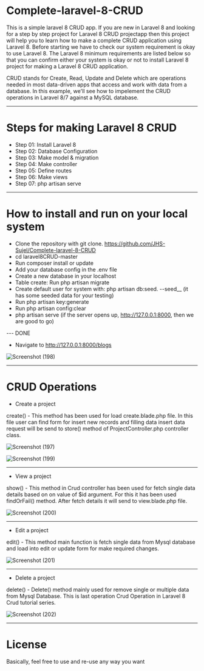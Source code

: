 # Complete-laravel-8-CRUD


This is a simple laravel 8 CRUD app.
If you are new in Laravel 8 and looking for a step by step project for Laravel 8 CRUD projectapp 
then this project will help you to learn how to make a complete CRUD application using Laravel 8. 
Before starting we have to check our system requirement is okay to use Laravel 8. 
The Laravel 8 minimum requirements are listed below so that you can confirm 
either your system is okay or not to install Laravel 8 project for making a Laravel 8 CRUD application.

CRUD stands for Create, Read, Update and Delete which are operations needed in most data-driven apps that access and work with data from a database. 
In this example, we'll see how to impelement the CRUD operations in Laravel 8/7 against a MySQL database.


---


# Steps for making Laravel 8 CRUD

- Step 01: Install Laravel 8
- Step 02: Database Configuration
- Step 03: Make model & migration
- Step 04: Make controller
- Step 05: Define routes
- Step 06: Make views
- Step 07: php artisan serve


---


# How to install and run on your local system

- Clone the repository with git clone. https://github.com/JHS-Sujel/Complete-laravel-8-CRUD
- cd laravel8CRUD-master
- Run composer install or update 
- Add your database config in the .env file
- Create a new database in your localhost 
- Table create: Run php artisan migrate
- Create default user for system with: php artisan db:seed.    --seed__ (it has some seeded data for your testing)
- Run php artisan key:generate
- Run php artisan config:clear
- php artisan serve (if the server opens up, http://127.0.0.1:8000,  then we are good to go)

--- DONE

- Navigate to http://127.0.0.1:8000/blogs


![Screenshot (198)](https://user-images.githubusercontent.com/73945266/105083079-a3017580-5abe-11eb-8a7c-5d608623dde5.png)


---


# CRUD Operations


- Create a project

create() - This method has been used for load create.blade.php file. In this file user can find form for insert new records and 
filling data insert data request will be send to store() method of ProjectController.php controller class.

![Screenshot (197)](https://user-images.githubusercontent.com/73945266/105083093-a72d9300-5abe-11eb-8100-b4e8ff606b28.png)


![Screenshot (199)](https://user-images.githubusercontent.com/73945266/105083085-a4cb3900-5abe-11eb-8444-f181d464e5c5.png)


---


- View a project

show() - This method in Crud controller has been used for fetch single data details based on on value of $id argument. 
For this it has been used findOrFail() method. After fetch details it will send to view.blade.php file.

![Screenshot (200)](https://user-images.githubusercontent.com/73945266/105083088-a563cf80-5abe-11eb-84a5-df11018c749c.png)


---


- Edit a project

edit() - This method main function is fetch single data from Mysql database and load into edit or update form for make required changes.


![Screenshot (201)](https://user-images.githubusercontent.com/73945266/105083090-a5fc6600-5abe-11eb-8f01-3678f0e5bee3.png)


---


- Delete a project

delete() - Delete() method mainly used for remove single or multiple data from Mysql Database. This is last operation Crud Operation in Laravel 8 Crud tutorial series.


![Screenshot (202)](https://user-images.githubusercontent.com/73945266/105083092-a694fc80-5abe-11eb-8829-777e86aa92a9.png)


---


# License

Basically, feel free to use and re-use any way you want
